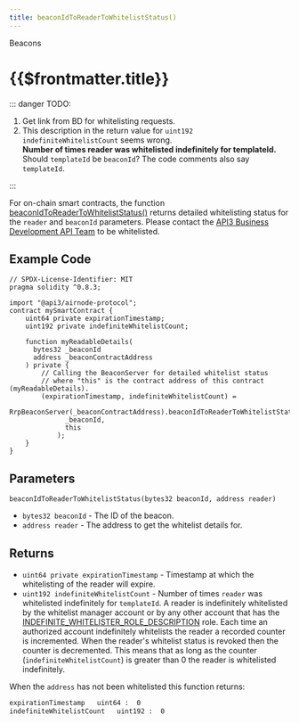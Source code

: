 ```yaml
---
title: beaconIdToReaderToWhitelistStatus()
---
```


<TitleSpan>Beacons</TitleSpan>

# {{$frontmatter.title}}

<TocHeader />
<TOC class="table-of-contents" :include-level="[2,3]" />

::: danger TODO:

1. Get link from BD for whitelisting requests.
2. This description in the return value for `uint192 indefiniteWhitelistCount`
   seems wrong. <br/>**Number of times reader was whitelisted indefinitely for
   templateId.** <br/>Should `templateId` be `beaconId`? The code comments also
   say `templateId`.

:::

For on-chain smart contracts, the function
[beaconIdToReaderToWhitelistStatus()](https://github.com/api3dao/airnode/blob/master/packages/airnode-protocol/contracts/rrp/requesters/RrpBeaconServer.sol#L322-L342)
returns detailed whitelisting status for the `reader` and `beaconId` parameters.
Please contact the [API3 Business Development API Team](https://api3.org) to be
whitelisted.

## Example Code

```solidity
// SPDX-License-Identifier: MIT
pragma solidity ^0.8.3;

import "@api3/airnode-protocol";
contract mySmartContract {
    uint64 private expirationTimestamp;
    uint192 private indefiniteWhitelistCount;

    function myReadableDetails(
      bytes32 _beaconId
      address _beaconContractAddress
    ) private {
        // Calling the BeaconServer for detailed whitelist status
        // where "this" is the contract address of this contract (myReadableDetails).
        (expirationTimestamp, indefiniteWhitelistCount) =
            RrpBeaconServer(_beaconContractAddress).beaconIdToReaderToWhitelistStatus(
              _beaconId,
              this
            );
    }
}
```

## Parameters

`beaconIdToReaderToWhitelistStatus(bytes32 beaconId, address reader)`

- `bytes32 beaconId` - The ID of the beacon.
- `address reader` - The address to get the whitelist details for.

## Returns

- `uint64 private expirationTimestamp` - Timestamp at which the whitelisting of
  the reader will expire.
- `uint192 indefiniteWhitelistCount` - Number of times `reader` was whitelisted
  indefinitely for `templateId`. A reader is indefinitely whitelisted by the
  whitelist manager account or by any other account that has the
  [INDEFINITE_WHITELISTER_ROLE_DESCRIPTION](https://github.com/api3dao/airnode/blob/6d902da259ec3084c8f4764cadc74e270e5c7162/packages/airnode-protocol/contracts/whitelist/WhitelistRoles.sol#L32-L33)
  role. Each time an authorized account indefinitely whitelists the reader a
  recorded counter is incremented. When the reader's whitelist status is revoked
  then the counter is decremented. This means that as long as the counter
  (`indefiniteWhitelistCount`) is greater than 0 the reader is whitelisted
  indefinitely.

When the `address` has not been whitelisted this function returns:

```bash
expirationTimestamp   uint64 :  0
indefiniteWhitelistCount   uint192 :  0
```
